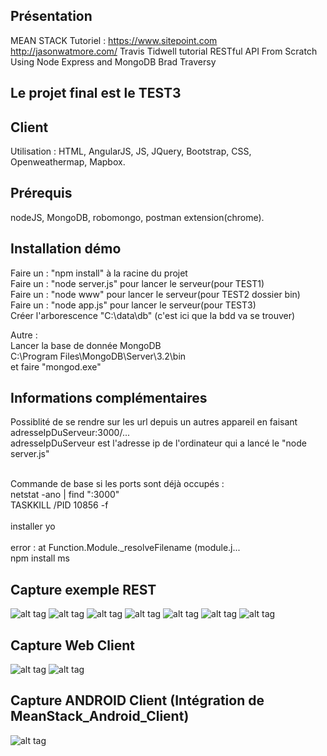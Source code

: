 ## Présentation

MEAN STACK
Tutoriel : https://www.sitepoint.com  http://jasonwatmore.com/ Travis Tidwell tutorial  RESTful API From Scratch Using Node  Express and MongoDB Brad Traversy

## <b>Le projet final est le TEST3</b>

## Client
Utilisation : HTML, AngularJS, JS, JQuery, Bootstrap, CSS, Openweathermap, Mapbox.   

## Prérequis
nodeJS, MongoDB, robomongo, postman extension(chrome).


## Installation démo
Faire un : "npm install" à la racine du projet<br />
Faire un : "node server.js" pour lancer le serveur(pour TEST1)<br />
Faire un : "node www" pour lancer le serveur(pour TEST2 dossier bin)<br />
Faire un : "node app.js" pour lancer le serveur(pour TEST3)<br />
Créer l'arborescence "C:\data\db" (c'est ici que la bdd va se trouver)<br />

Autre :<br />
Lancer la base de donnée MongoDB <br />
C:\Program Files\MongoDB\Server\3.2\bin<br />
et faire "mongod.exe"<br />

## Informations complémentaires

Possiblité de se rendre sur les url depuis un autres appareil en faisant </br>
adresseIpDuServeur:3000/...
</br>
adresseIpDuServeur est l'adresse ip de l'ordinateur qui a lancé le "node server.js"

<br />
Commande de base si les ports sont déjà occupés :<br />
netstat -ano | find ":3000" <br />
TASKKILL /PID 10856 -f <br />
<br />
installer yo</br>
</br>
error :   at Function.Module._resolveFilename (module.j...</br>
npm install ms

## Capture exemple REST
![alt tag](https://github.com/Erozbliz/MEAN_stack_test/blob/master/TEST3/capture/post.JPG?raw=true)
![alt tag](https://github.com/Erozbliz/MEAN_stack_test/blob/master/TEST3/capture/mob1.JPG?raw=true)
![alt tag](https://github.com/Erozbliz/MEAN_stack_test/blob/master/TEST3/capture/mob2.JPG?raw=true)
![alt tag](https://github.com/Erozbliz/MEAN_stack_test/blob/master/TEST3/capture/mob3.JPG?raw=true)
![alt tag](https://github.com/Erozbliz/MEAN_stack_test/blob/master/TEST3/capture/mob4.JPG?raw=true)
![alt tag](https://github.com/Erozbliz/MEAN_stack_test/blob/master/TEST3/capture/mobile1.png?raw=true)
![alt tag](https://github.com/Erozbliz/MEAN_stack_test/blob/master/TEST3/capture/mobile2.png?raw=true)




## Capture Web Client
![alt tag](https://github.com/Erozbliz/MEAN_stack_test/blob/master/TEST3/capture/client%20web.JPG?raw=true)
![alt tag](https://github.com/Erozbliz/MEAN_stack_test/blob/master/TEST3/capture/client%20web.JPG?raw=true)



## Capture ANDROID Client (Intégration de MeanStack_Android_Client)
![alt tag](https://github.com/Erozbliz/MEAN_stack_test/blob/master/TEST3/capture/android.PNG?raw=true)
